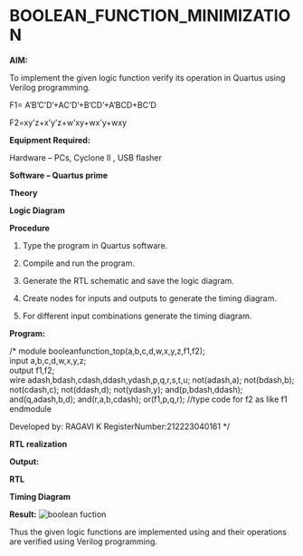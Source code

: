 # BOOLEAN_FUNCTION_MINIMIZATION

**AIM:**

To implement the given logic function verify its operation in Quartus using Verilog programming.

F1= A’B’C’D’+AC’D’+B’CD’+A’BCD+BC’D 

F2=xy’z+x’y’z+w’xy+wx’y+wxy

**Equipment Required:**

Hardware – PCs, Cyclone II , USB flasher

**Software – Quartus prime**

**Theory**

**Logic Diagram**

**Procedure**

1.	Type the program in Quartus software.

2.	Compile and run the program.

3.	Generate the RTL schematic and save the logic diagram.

4.	Create nodes for inputs and outputs to generate the timing diagram.

5.	For different input combinations generate the timing diagram.


**Program:**

/*
module booleanfunction_top(a,b,c,d,w,x,y,z,f1,f2);\
input a,b,c,d,w,x,y,z;\
output f1,f2;\
wire adash,bdash,cdash,ddash,ydash,p,q,r,s,t,u;
not(adash,a);
not(bdash,b);
not(cdash,c);
not(ddash,d);
not(ydash,y);
and(p,bdash,ddash);
and(q,adash,b,d);
and(r,a,b,cdash);
or(f1,p,q,r);
//type code for f2 as like f1
endmodule

Developed by: RAGAVI K
RegisterNumber:212223040161
*/


**RTL realization**

**Output:**

**RTL**

**Timing Diagram**

**Result:**
![boolean fuction](https://github.com/Ragavikrishnan/BOOLEAN_FUNCTION_MINIMIZATION/assets/144870428/438285af-5842-4a71-b668-683ac920e058)


Thus the given logic functions are implemented using and their operations are verified using Verilog programming.

